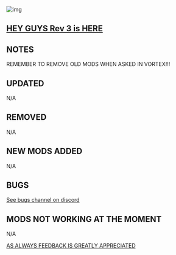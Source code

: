 ![img](https://s11.gifyu.com/images/SgCoI.png)

## [HEY GUYS Rev 3 is HERE](https://)

## NOTES

REMEMBER TO REMOVE OLD MODS WHEN ASKED IN VORTEX!!!


## UPDATED

N/A

## REMOVED

N/A

## NEW MODS ADDED

N/A

## BUGS

[See bugs channel on discord](https://discord.gg/xZNztPjA2u)

## MODS NOT WORKING AT THE MOMENT

N/A

[AS ALWAYS FEEDBACK IS GREATLY APPRECIATED](https://)